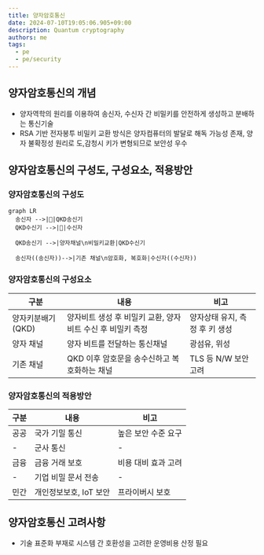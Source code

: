 ```yaml
---
title: 양자암호통신
date: 2024-07-10T19:05:06.905+09:00
description: Quantum cryptography
authors: me
tags: 
  - pe
  - pe/security 
---
```


## 양자암호통신의 개념

- 양자역학의 원리를 이용하여 송신자, 수신자 간 비밀키를 안전하게 생성하고 분배하는 통신기술
- RSA 기반 전자봉투 비밀키 교환 방식은 양자컴퓨터의 발달로 해독 가능성 존재, 양자 불확정성 원리로 도,감청시 키가 변형되므로 보안성 우수

## 양자암호통신의 구성도, 구성요소, 적용방안

### 양자암호통신의 구성도

```mermaid
graph LR
  송신자 -->|🔑|QKD송신기
  QKD수신기 -->|🔑|수신자

  QKD송신기 -->|양자채널\n비밀키교환|QKD수신기

  송신자((송신자))-->|기존 채널\n암호화, 복호화|수신자((수신자))
```

### 양자암호통신의 구성요소

| 구분 | 내용 | 비고 |
| --- | --- | --- |
| 양자키분배기(QKD) | 양자비트 생성 후 비밀키 교환, 양자비트 수신 후 비밀키 측정 | 양자상태 유지, 측정 후 키 생성 |
| 양자 채널 | 양자 비트를 전달하는 통신채널 | 광섬유, 위성 |
| 기존 채널 | QKD 이후 암호문을 송수신하고 복호화하는 채널 | TLS 등 N/W 보안 고려 |

### 양자암호통신의 적용방안

| 구분 | 내용 | 비고 |
| --- | --- | --- |
| 공공 | 국가 기밀 통신 | 높은 보안 수준 요구 |
| - | 군사 통신 | - |
| 금융 | 금융 거래 보호 | 비용 대비 효과 고려 |
| - | 기업 비밀 문서 전송 | - |
| 민간 | 개인정보보호, IoT 보안 | 프라이버시 보호 |

## 양자암호통신 고려사항

- 기술 표준화 부재로 시스템 간 호환성을 고려한 운영비용 산정 필요
